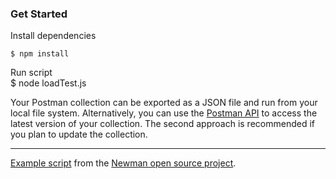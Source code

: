 ### Get Started
Install dependencies

    $ npm install

Run script   
    $ node loadTest.js

Your Postman collection can be exported as a JSON file and run from your local file system. Alternatively, you can use the [Postman API](https://docs.api.getpostman.com/) to access the latest version of your collection. The second approach is recommended if you plan to update the collection.

---
[Example script](https://github.com/postmanlabs/newman/blob/develop/examples/parallel-collection-runs.js) from the [Newman open source project](https://github.com/postmanlabs/newman).